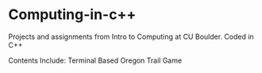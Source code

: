 # Computing-in-c++ 

Projects and assignments from Intro to Computing at CU Boulder. Coded in C++

Contents Include: 
  Terminal Based Oregon Trail Game 
  
